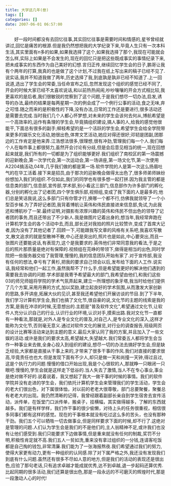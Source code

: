 ```yaml
---
title: 大学这几年(叁)
tags: []
categories: []
date: 2007-06-01 06:57:00 
---
```



&emsp;&emsp;好一段时间都没有去回忆往事,其实回忆往事是需要时间和情感的,星爷曾经就讲过,回忆是痛苦的根源.但是我仍然想把我的大学纪录下来,毕竟人生只有一次本科生活,其实里面有n多的如果,如果我选择了这个,如果我选择了那个,我现在可能就会怎么样,实际上如果是不会发生的,现在的回忆只是把这些既成事实的事情纪录下来,把未成事实的东西作为自己美好的幻想.言归正传,继续回忆学生会的日子,鹏哥让我有个两年的打算,我真的也是做了这个计划,不过我在纸上写出来的稿子已经不见了.说实话,我并不知道我做了两年,历史选择了我,到底孰是孰非已经不知道了.上一回说道,选出了学生会的常委,当任命宣布之后,忽然发现这个组织的感觉已经不同了,开会的时候大家已经不太喜欢说话,和以前热热闹闹,吵吵嚷嚷的开会方式相比较,我更喜欢的是后者,我们很敏锐的觉察到了这个问题,于是我们想尽一切办法,启发,诱导的办法,最终的结果是每两星期一次的例会成了一个例行公事的活动,食之无味,弃之可惜.随之而来的是积极性的下降,没有办法,日常的工作还是要进行,很多活动还是需要去完成.当时我们几个人都心怀梦想,对未来的学生会该何去何从,博航希望是一个高效率的,运作有条理的学生会,毕竟搞组织建设,搞人事的人,给我的感觉他很能干,下面总有很多的副手;柳枝希望的是一个活跃的学生会,希望学生会给全学院带来更多的娱乐文化活动,她很出色,体育文艺活动,她应对得还很好;邓韧是团副,团那边的工作肯定是他来弄.江浩想法很多,很理想,很有冲劲,管理我们每一个人.我们每个人在每件事上都很努力,虽然开会讨论有分歧,但是会后意见相当的统一,现在回想起来就是,我们所有的一切都是为了组织能够更好.我们组织了南校区的第一场震撼的迎新晚会,第一次学代会,第一次运动会,第一场讲座,第一场文化节,第一次使用A2204搞活动,04年,几乎我们做的都是第一场.软件学院的人是第一次这么扬眉吐气的在华工活着.接下来是招员,由于那次的迎新晚会做得太出色了,很多师弟师妹纷纷想加入我们的组织.不仅如此,我们的同学也有很多想一起打拼.因为我主管的都是信息类的部门,信息部,宣传部,学术部,别小看这三部门,信息部作为许多部门的孵化器,分别的孵化出了记者团,四个学生俱乐部,视频组,变成了我下面的人是最多的,他们总是笑话我说,这么多部门只有你管才行,换哪一个都不行,仿佛我就领导了一个小型百步梯.为了弄好记者团,我背着博航让英伟和伟民直接进来信息部,免试,为此我还和博航吵了一架.最终证明,对摄影有浓厚兴趣的英伟和伟民不但出色的领导了记者团的事务,而且还带出了不少新人.我是做图片记着出身的,想当年,我经常奔跑在计算机学生会的各个活动中去,而且,部长还对我拍的照片比较赞许,变成了首席大记者,因为没有了其他记者了.回顾一下,可能跟我写文章的风格有关系吧,我喜欢写散文,散文追求的就是型散神不散,中心还是突出的,照片也是如此,中心要突出,而且一张图片还要能说话,有表现力,这个是我要求的.英伟他们非常同意我的看法,于是之后的照片那质量是绝对有保障的.视频组在芫峥的带领下,做得是相当的出色,同时学院把一些服务器交给了我管理,慢慢的,我的信息团队开始有家了.对于宣传部,我没有任何的想法,幸亏有了黄杉,把我的要求自己领会以后,发布给下面的人工作.说实话,我经常和他们一起工作,虽然我帮不了什么手,但是希望能更好的解决他们遇到的需要我去协调的问题.学术部是我寄予希望最大的部门,我希望由他们,和我们这些03的师兄师姐将学院的学术气氛弄起来,建立一所理想的象牙塔,我当时给他们提供了几个方案,采用月赛的方式,加以奖励,建立起良好的学术氛围,从而激发大家创新的思路,多开讲座,拓展大伙的见识,甚至我还希望他们开展访谈的节目.到了下半年,我们学习计算机学生会,我们也搞了文化节,很自豪的说,文化节的主题的线索是我的方案,是我在冲凉的时候,无意想出的.主题是"普及软件文化",希望通过文化节,让软件人充分认识自己的行业,认识行业的环境,认识对手,摸索出路.我对文化节一直都有一种看法,那就是,对外人是专业文化的普及,对自己人,是专业文化的深入,这样才能称为文化节,否则毫无意义.通过对软件文化的展览,对行业的调查报告,班级网页的设计比赛等活动来达到主题的意义.最后大家认同了我的方案,并且加入了一些文娱的活动.或许是我们的要求太高,希望越大,失望越大.我们常委五人都将学生会当作一种事业来去做,全身心投入到组织的建设,想尽一切的办法去搞好学生会,但是缺乏经验,大家都是直接从干事上来的,才带来了很多干事的作风.我们对直接的要求很高,毕竟责任也也大.但是发现下面有不少人,却只是做一天和尚撞一天钟,得过且过,这是个执行力的问题.慢慢的借口开始出现,我是个心很软的人,那就睁一只眼闭一只眼吧.慢慢的,学生会就是这样走下低谷的.当人失去了激情,当人不在专心事业,事业是绝对做不好的.说着说着，我又想起了我大一做干事的时候的事情。我们的软件学院并没有走进的学生会，我们依托计算机学生会来管理我们的学生活动，学生会的老大们很出色，对下属很体恤，对以前的老老大很尊敬，部门总要聚餐，聚餐总有老老大的出现。我仍然清晰的记得，我曾经跟着副部长亲自到学生宿舍去宣传活动，派传单，在饭堂门口派传单，搬桌子，挂横幅，其实做得越多，了解的东西就越多。我们是有样学样，我们作干事的很少偷懒，对待上头的任务很重视，相信很多同事们都有这样的感觉。现在的干事根本就没有吃过这么多的苦头，也没有那种干劲。我们五个可以牺牲一切去做事业,但是同样要求下面的时候,却不行了.这绝对是管理的问题.人们认为学生会是我们的不是他们的,主人翁精神不足,或许我们也没有让他们感受到.我们只能要求下边做事情,但是重来就没有任何的制裁,奖罚不分明,积极性肯定就不高.我们五人一贫如洗,重来没有拿过组织的一分钱,连请客吃饭都是自己掏的钱包,非常清廉.我们能为了一张海报熬夜.我们希望通过我们的努力,使得大家更有动力,更有一种组织的认同感.除了对下属严格之外,我还没有发现我们到底有什么问题.虽然还有很多不尽如人意的地方,但是我们的活动的表现还是很出色,应验了那句老话,只有追求卓越才能成就优秀,达不到卓越,退一步起码还算优秀.比起同期的很多活动,我们还算是很出色,那是一段永远的不可磨灭的辉煌时代,那是一段激动人心的时代!